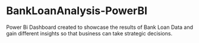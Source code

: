 # BankLoanAnalysis-PowerBI
Power Bi Dashboard created to showcase the results of Bank Loan Data and gain different insights so that business can take strategic decisions.
